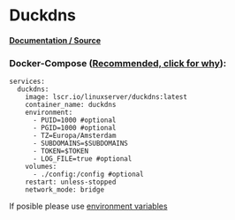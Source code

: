 # **Duckdns**

#### [Documentation / Source](https://docs.linuxserver.io/images/docker-duckdns/)

### Docker-Compose ([Recommended, click for why](https://docs.docker.com/compose/intro/features-uses/)):

```
services:
  duckdns:
    image: lscr.io/linuxserver/duckdns:latest
    container_name: duckdns
    environment:
      - PUID=1000 #optional
      - PGID=1000 #optional
      - TZ=Europa/Amsterdam
      - SUBDOMAINS=$SUBDOMAINS
      - TOKEN=$TOKEN
      - LOG_FILE=true #optional
    volumes:
      - ./config:/config #optional
    restart: unless-stopped
    network_mode: bridge
```

If posible please use [environment variables](https://docs.docker.com/compose/environment-variables/set-environment-variables/)
